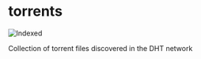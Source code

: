 torrents 
========
![Indexed](https://img.shields.io/badge/indexed-19322-blue)

Collection of torrent files discovered in the DHT network

